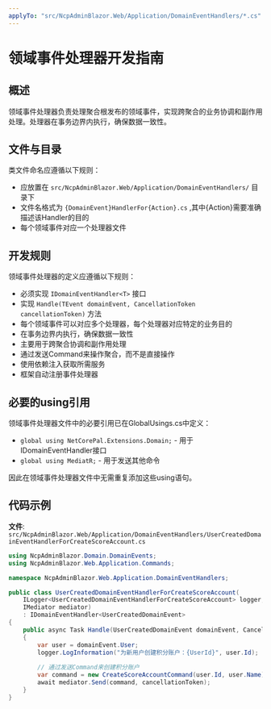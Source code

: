 ```yaml
---
applyTo: "src/NcpAdminBlazor.Web/Application/DomainEventHandlers/*.cs"
---
```


# 领域事件处理器开发指南

## 概述

领域事件处理器负责处理聚合根发布的领域事件，实现跨聚合的业务协调和副作用处理。处理器在事务边界内执行，确保数据一致性。

## 文件与目录

类文件命名应遵循以下规则：
- 应放置在 `src/NcpAdminBlazor.Web/Application/DomainEventHandlers/` 目录下
- 文件名格式为 `{DomainEvent}HandlerFor{Action}.cs` ,其中{Action}需要准确描述该Handler的目的
- 每个领域事件对应一个处理器文件

## 开发规则

领域事件处理器的定义应遵循以下规则：
- 必须实现 `IDomainEventHandler<T>` 接口
- 实现 `Handle(TEvent domainEvent, CancellationToken cancellationToken)` 方法
- 每个领域事件可以对应多个处理器，每个处理器对应特定的业务目的
- 在事务边界内执行，确保数据一致性
- 主要用于跨聚合协调和副作用处理
- 通过发送Command来操作聚合，而不是直接操作
- 使用依赖注入获取所需服务
- 框架自动注册事件处理器

## 必要的using引用

领域事件处理器文件中的必要引用已在GlobalUsings.cs中定义：
- `global using NetCorePal.Extensions.Domain;` - 用于IDomainEventHandler接口
- `global using MediatR;` - 用于发送其他命令

因此在领域事件处理器文件中无需重复添加这些using语句。

## 代码示例

**文件**: `src/NcpAdminBlazor.Web/Application/DomainEventHandlers/UserCreatedDomainEventHandlerForCreateScoreAccount.cs`

```csharp
using NcpAdminBlazor.Domain.DomainEvents;
using NcpAdminBlazor.Web.Application.Commands;

namespace NcpAdminBlazor.Web.Application.DomainEventHandlers;

public class UserCreatedDomainEventHandlerForCreateScoreAccount(
    ILogger<UserCreatedDomainEventHandlerForCreateScoreAccount> logger,
    IMediator mediator)
    : IDomainEventHandler<UserCreatedDomainEvent>
{
    public async Task Handle(UserCreatedDomainEvent domainEvent, CancellationToken cancellationToken)
    {
        var user = domainEvent.User;
        logger.LogInformation("为新用户创建积分账户：{UserId}", user.Id);
        
        // 通过发送Command来创建积分账户
        var command = new CreateScoreAccountCommand(user.Id, user.Name);
        await mediator.Send(command, cancellationToken);
    }
}
```